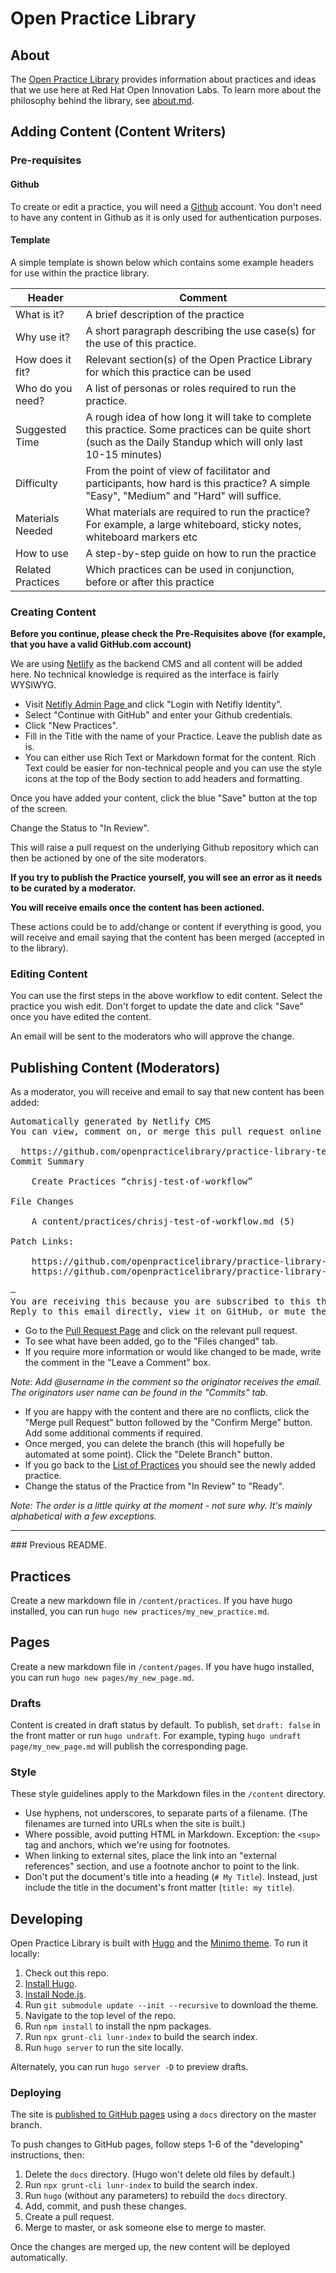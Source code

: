 # Open Practice Library

## About

The [Open Practice Library](https://rht-labs.github.io/practice-library/) provides information about practices and ideas that we use here at Red Hat Open Innovation Labs. To learn more about the philosophy behind the library, see [about.md](content/page/about.md).

## Adding Content (Content Writers)
### Pre-requisites
#### Github
To create or edit a practice, you will need a [Github](https://github.com) account. You don't need to have any content in Github as it is only used for authentication purposes.

#### Template
A simple template is shown below which contains some example headers for use within the practice library.

|Header|Comment|
|----------------|--------|
|What is it?| A brief description of the practice|
|Why use it?| A short paragraph describing the use case(s) for the use of this practice. |
|How does it fit? | Relevant section(s) of the Open Practice Library for which this practice can be used|
|Who do you need?| A list of personas or roles required to run the practice.|
|Suggested Time| A rough idea of how long it will take to complete this practice.  Some practices can be quite short (such as the Daily Standup which will only last 10-15 minutes)|
|Difficulty| From the point of view of facilitator and participants, how hard is this practice? A simple "Easy", "Medium" and "Hard" will suffice.|
|Materials Needed|What materials are required to run the practice? For example, a large whiteboard, sticky notes, whiteboard markers etc|
|How to use|A step-by-step guide on how to run the practice|
|Related Practices| Which practices can be used in conjunction, before or after this practice|

### Creating Content

<b>Before you continue, please check the Pre-Requisites above (for example, that you have a valid GitHub.com account)</b>

We are using [Netlify](https://www.netlify.com/) as the backend CMS and all content will be added here.  No technical knowledge is required as the interface is fairly WYSIWYG.
- Visit <a target="_blank" href="https://quirky-benz-f1ebba.netlify.com/admin/">Netifly Admin Page </a> and click "Login with Netifly Identity".
- Select "Continue with GitHub" and enter your Github credentials.
- Click "New Practices".
- Fill in the Title with the name of your Practice.  Leave the publish date as is.
- You can either use Rich Text or Markdown format for the content.  Rich Text could be easier for non-technical people and you can use the style icons at the top of the Body section to add headers and formatting.

Once you have added your content, click the blue "Save" button at the top of the screen.

Change the Status to "In Review".

This will raise a pull request on the underlying Github repository which can then be actioned by one of the site moderators.  

<b>If you try to publish the Practice yourself, you will see an error as it needs to be curated by a moderator.</b>

<b>You will receive emails once the content has been actioned. </b>

These actions could be to add/change or content if everything is good, you will receive and email saying that the content has been merged (accepted in to the library).

### Editing Content
You can use the first steps in the above workflow to edit content.  Select the practice you wish edit.  Don't forget to update the date and click "Save" once you have edited the content.  

An email will be sent to the moderators who will approve the change.

## Publishing Content (Moderators)
As a moderator, you will receive and email to say that new content has been added:
<pre>
Automatically generated by Netlify CMS
You can view, comment on, or merge this pull request online at:

  https://github.com/openpracticelibrary/practice-library-test/pull/9
Commit Summary

    Create Practices “chrisj-test-of-workflow”

File Changes

    A content/practices/chrisj-test-of-workflow.md (5)

Patch Links:

    https://github.com/openpracticelibrary/practice-library-test/pull/9.patch
    https://github.com/openpracticelibrary/practice-library-test/pull/9.diff

—
You are receiving this because you are subscribed to this thread.
Reply to this email directly, view it on GitHub, or mute the thread.
</pre>

 - Go to the [Pull Request Page](https://github.com/openpracticelibrary/practice-library-test/pulls) and click on the relevant pull request.  
 - To see what have been added, go to the "Files changed" tab.
 - If you require more information or would like changed to be made, write the comment in the "Leave a Comment" box.  

 <i>Note: Add @username in the comment so the originator receives the email.  The originators user name can be found in the "Commits" tab.</i>
 - If you are happy with the content and there are no conflicts, click the "Merge pull Request" button followed by the "Confirm Merge" button.  Add some additional comments if required.
 - Once merged, you can delete the branch (this will hopefully be automated at some point).  Click the "Delete Branch" button.
 - If you go back to the [List of Practices](https://quirky-benz-f1ebba.netlify.com/admin/#/collections/practices) you should see the newly added practice.
 - Change the status of the Practice from "In Review" to "Ready".  

 <i>Note: The order is a little quirky at the moment - not sure why.  It's mainly alphabetical with a few exceptions.</i>


<hr>
### Previous README.

## Practices

Create a new markdown file in `/content/practices`. If you have hugo installed, you can run `hugo new practices/my_new_practice.md`.

## Pages

Create a new markdown file in `/content/pages`. If you have hugo installed, you can run `hugo new pages/my_new_page.md`.

### Drafts

Content is created in draft status by default. To publish, set `draft: false` in the front matter or run `hugo undraft`. For example, typing `hugo undraft page/my_new_page.md` will publish the corresponding page.

### Style

These style guidelines apply to the Markdown files in the `/content` directory.

- Use hyphens, not underscores, to separate parts of a filename. (The filenames are turned into URLs when the site is built.)
- Where possible, avoid putting HTML in Markdown. Exception: the `<sup>` tag and anchors, which we're using for footnotes.
- When linking to external sites, place the link into an "external references" section, and use a footnote anchor to point to the link.
- Don't put the document's title into a heading (`# My Title`). Instead, just include the title in the document's front matter (`title: my title`).

## Developing

Open Practice Library is built with [Hugo](http://gohugo.io/) and the [Minimo theme](https://minimo.netlify.com/). To run it locally:

1. Check out this repo.
2. [Install Hugo](https://gohugo.io/getting-started/installing/).
3. [Install Node.js](https://nodejs.org/en/download/).
4. Run `git submodule update --init --recursive` to download the theme.
5. Navigate to the top level of the repo.
6. Run `npm install` to install the npm packages.
7. Run `npx grunt-cli lunr-index` to build the search index.
8. Run `hugo server` to run the site locally.

Alternately, you can run `hugo server -D` to preview drafts.

### Deploying

The site is [published to GitHub pages](https://help.github.com/articles/configuring-a-publishing-source-for-github-pages/#publishing-your-github-pages-site-from-a-docs-folder-on-your-master-branch) using a `docs` directory on the master branch.

To push changes to GitHub pages, follow steps 1-6 of the "developing" instructions, then:

1. Delete the `docs` directory. (Hugo won't delete old files by default.)
2. Run `npx grunt-cli lunr-index` to build the search index.
3. Run `hugo` (without any parameters) to rebuild the `docs` directory.
4. Add, commit, and push these changes.
5. Create a pull request.
6. Merge to master, or ask someone else to merge to master.

Once the changes are merged up, the new content will be deployed automatically.
